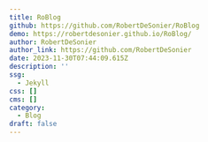 ```yaml
---
title: RoBlog
github: https://github.com/RobertDeSonier/RoBlog
demo: https://robertdesonier.github.io/RoBlog/
author: RobertDeSonier
author_link: https://github.com/RobertDeSonier
date: 2023-11-30T07:44:09.615Z
description: ''
ssg:
  - Jekyll
css: []
cms: []
category:
  - Blog
draft: false
---
```


